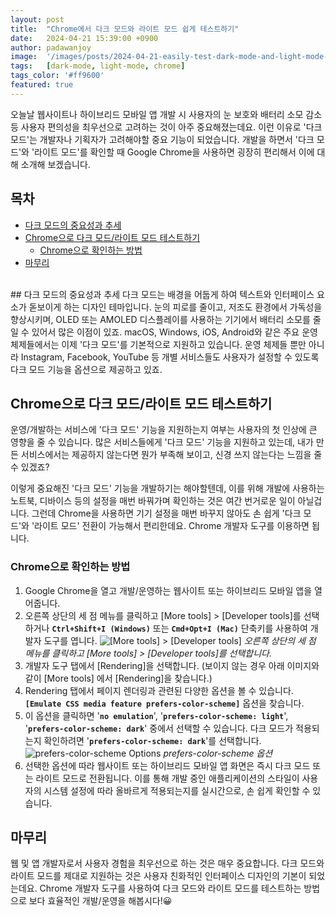 ```yaml
---
layout: post
title:  "Chrome에서 다크 모드와 라이트 모드 쉽게 테스트하기"
date:   2024-04-21 15:39:00 +0900
author: padawanjoy
image:  '/images/posts/2024-04-21-easily-test-dark-mode-and-light-mode-in-chrome/01.webp'
tags:   [dark-mode, light-mode, chrome]
tags_color: '#ff9600'
featured: true
---
```

오늘날 웹사이트나 하이브리드 모바일 앱 개발 시 사용자의 눈 보호와 배터리 소모 감소 등 사용자 편의성을 최우선으로 고려하는 것이 아주 중요해졌는데요. 이런 이유로 '다크 모드'는 개발자나 기획자가 고려해야할 중요 기능이 되었습니다. 개발을 하면서 '다크 모드'와 '라이트 모드'를 확인할 때 Google Chrome을 사용하면 굉장히 편리해서 이에 대해 소개해 보겠습니다.

## 목차
- [다크 모드의 중요성과 추세](#다크-모드의-중요성과-추세)
- [Chrome으로 다크 모드/라이트 모드 테스트하기](#chrome으로-다크-모드라이트-모드-테스트하기)
    - [Chrome으로 확인하는 방법](#chrome으로-확인하는-방법)
- [마무리](#마무리)

<br>
## 다크 모드의 중요성과 추세
다크 모드는 배경을 어둡게 하여 텍스트와 인터페이스 요소가 돋보이게 하는 디자인 테마입니다. 눈의 피로를 줄이고, 저조도 환경에서 가독성을 향상시키며, OLED 또는 AMOLED 디스플레이를 사용하는 기기에서 배터리 소모를 줄일 수 있어서 많은 이점이 있죠. macOS, Windows, iOS, Android와 같은 주요 운영 체제들에서는 이제 '다크 모드'를 기본적으로 지원하고 있습니다. 운영 체제들 뿐만 아니라 Instagram, Facebook, YouTube 등 개별 서비스들도 사용자가 설정할 수 있도록 다크 모드 기능을 옵션으로 제공하고 있죠.

## Chrome으로 다크 모드/라이트 모드 테스트하기
운영/개발하는 서비스에 '다크 모드' 기능을 지원하는지 여부는 사용자의 첫 인상에 큰 영향을 줄 수 있습니다. 많은 서비스들에게 '다크 모드' 기능을 지원하고 있는데, 내가 만든 서비스에서는 제공하지 않는다면 뭔가 부족해 보이고, 신경 쓰지 않는다는 느낌을 줄 수 있겠죠? 

이렇게 중요해진 '다크 모드' 기능을 개발하기는 해야할텐데, 이를 위해 개발에 사용하는 노트북, 디바이스 등의 설정을 매번 바꿔가며 확인하는 것은 여간 번거로운 일이 아닐겁니다. 그런데 Chrome을 사용하면 기기 설정을 매번 바꾸지 않아도 손 쉽게 '다크 모드'와 '라이트 모드' 전환이 가능해서 편리한데요. Chrome 개발자 도구를 이용하면 됩니다.

### Chrome으로 확인하는 방법
1. Google Chrome을 열고 개발/운영하는 웹사이트 또는 하이브리드 모바일 앱을 열어줍니다.
2. 오른쪽 상단의 세 점 메뉴를 클릭하고 [More tools] > [Developer tools]를 선택하거나 **`Ctrl+Shift+I (Windows)`** 또는 **`Cmd+Opt+I (Mac)`** 단축키를 사용하여 개발자 도구를 엽니다.
![[More tools] > [Developer tools]]({{site.baseurl}}/images/posts/2024-04-21-easily-test-dark-mode-and-light-mode-in-chrome/02.webp)
*오른쪽 상단의 세 점 메뉴를 클릭하고 [More tools] > [Developer tools]를 선택합니다.*
3. 개발자 도구 탭에서 [Rendering]을 선택합니다. (보이지 않는 경우 아래 이미지와 같이 [More tools] 에서 [Rendering]을 찾습니다.)
4. Rendering 탭에서 페이지 렌더링과 관련된 다양한 옵션을 볼 수 있습니다. **`[Emulate CSS media feature prefers-color-scheme]`** 옵션을 찾습니다.
5. 이 옵션을 클릭하면 '**`no emulation`**', '**`prefers-color-scheme: light`**', '**`prefers-color-scheme: dark`**' 중에서 선택할 수 있습니다. 다크 모드가 적용되는지 확인하려면 '**`prefers-color-scheme: dark`**'를 선택합니다.
![prefers-color-scheme Options]({{site.baseurl}}/images/posts/2024-04-21-easily-test-dark-mode-and-light-mode-in-chrome/03.webp)
*prefers-color-scheme 옵션*
6. 선택한 옵션에 따라 웹사이트 또는 하이브리드 모바일 앱 화면은 즉시 다크 모드 또는 라이트 모드로 전환됩니다. 이를 통해 개발 중인 애플리케이션의 스타일이 사용자의 시스템 설정에 따라 올바르게 적용되는지를 실시간으로, 손 쉽게 확인할 수 있습니다.

## 마무리
웹 및 앱 개발자로서 사용자 경험을 최우선으로 하는 것은 매우 중요합니다. 다크 모드와 라이트 모드를 제대로 지원하는 것은 사용자 친화적인 인터페이스 디자인의 기본이 되었는데요. Chrome 개발자 도구를 사용하여 다크 모드와 라이트 모드를 테스트하는 방법으로 보다 효율적인 개발/운영을 해봅시다!😀